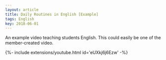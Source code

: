 ```yaml
---
layout: article
title: Daily Routines in English [Example]
tags: English
key: 2018-06-01
---
```


An example video teaching students English. This could easily be one of the member-created video.

<div>{%- include extensions/youtube.html id='eUXkj6j6Ezw' -%}</div>
